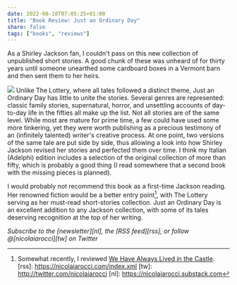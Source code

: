 ```yaml
---
date: 2022-08-18T07:05:25+01:00
title: "Book Review: Just an Ordinary Day"
share: false
tags: ["books", "reviews"]
---
```

As a Shirley Jackson fan, I couldn't pass on this new collection of unpublished
short stories. A good chunk of these was unheard of for thirty years until
someone unearthed some cardboard boxes in a Vermont barn and then sent them to
her heirs.

![](/images/luna-di-miele-mrs-smith.jpg#right)
Unlike The Lottery, where all tales followed a distinct theme, Just an Ordinary
Day has little to unite the stories. Several genres are represented: classic
family stories, supernatural, horror, and unsettling accounts of day-to-day
life in the fifties all make up the list. Not all stories are of the same
level. While most are mature for prime time, a few could have used some more
tinkering, yet they were worth publishing as a precious testimony of an
(infinitely talented) writer's creative process. At one point, two versions of
the same tale are put side by side, thus allowing a look into how Shirley
Jackson revised her stories and perfected them over time. I think my Italian
(Adelphi) edition includes a selection of the original collection of more than
fifty, which is probably a good thing (I read somewhere that a second book with
the missing pieces is planned).

I would probably not recommend this book as a first-time Jackson reading. Her
renowned fiction would be a better entry point[^1], with The Lottery serving as her
must-read short-stories collection. Just an Ordinary Day is an excellent
addition to any Jackson collection, with some of its tales deserving
recognition at the top of her writing.

*Subscribe to the [newsletter][nl], the [RSS feed][rss], or follow @[nicolaiarocci][tw] on Twitter*

 [^1]: Somewhat recently, I reviewed [We Have Always Lived in the Castle](/book-review-we-have-always-lived-in-the-castle/).
 [rss]: https://nicolaiarocci.com/index.xml
 [tw]: http://twitter.com/nicolaiarocci
 [nl]: https://nicolaiarocci.substack.com
